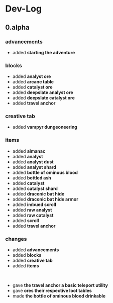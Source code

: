 # Dev-Log

## 0.alpha

### advancements
- added <b>starting the adventure</b>

### blocks
- added <b>analyst ore</b>
- added <b>arcane table</b>
- added <b>catalyst ore</b>
- added <b>deepslate analyst ore</b>
- added <b>deepslate catalyst ore</b>
- added <b>travel anchor</b>

### creative tab
- added <b>vampyr dungeoneering</b>

### items
- added <b>almanac</b>
- added <b>analyst</b>
- added <b>analyst dust</b>
- added <b>analyst shard</b>
- added <b>bottle of ominous blood</b>
- added <b>bottled ash</b>
- added <b>catalyst</b>
- added <b>catalyst shard</b>
- added <b>draconic bat hide</b>
- added <b>draconic bat hide armor</b>
- added <b>imbued scroll</b>
- added <b>raw analyst</b>
- added <b>raw catalyst</b>
- added <b>scroll</b>
- added <b>travel anchor</b>

### changes
- added <b>advancements</b>
- added <b>blocks</b>
- added <b>creative tab</b>
- added <b>items</b>

<br>

- gave <b>the travel anchor a basic teleport utility</b>
- gave <b>ores their respective loot tables</b>
- made <b>the bottle of ominous blood drinkable</b>
